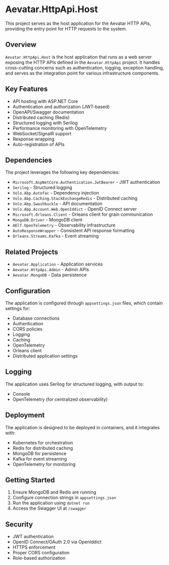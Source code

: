 # Aevatar.HttpApi.Host

This project serves as the host application for the Aevatar HTTP APIs, providing the entry point for HTTP requests to the system.

## Overview

`Aevatar.HttpApi.Host` is the host application that runs as a web server exposing the HTTP APIs defined in the `Aevatar.HttpApi` project. It handles cross-cutting concerns such as authentication, logging, exception handling, and serves as the integration point for various infrastructure components.

## Key Features

- API hosting with ASP.NET Core
- Authentication and authorization (JWT-based)
- OpenAPI/Swagger documentation
- Distributed caching (Redis)
- Structured logging with Serilog
- Performance monitoring with OpenTelemetry
- WebSocket/SignalR support
- Response wrapping
- Auto-registration of APIs

## Dependencies

The project leverages the following key dependencies:

- `Microsoft.AspNetCore.Authentication.JwtBearer` - JWT authentication
- `Serilog` - Structured logging
- `Volo.Abp.Autofac` - Dependency injection
- `Volo.Abp.Caching.StackExchangeRedis` - Distributed caching
- `Volo.Abp.Swashbuckle` - API documentation
- `Volo.Abp.Account.Web.OpenIddict` - OpenID Connect server
- `Microsoft.Orleans.Client` - Orleans client for grain communication
- `MongoDB.Driver` - MongoDB client
- `AElf.OpenTelemetry` - Observability infrastructure
- `AutoResponseWrapper` - Consistent API response formatting
- `Orleans.Streams.Kafka` - Event streaming

## Related Projects

- `Aevatar.Application` - Application services
- `Aevatar.HttpApi.Admin` - Admin APIs
- `Aevatar.MongoDB` - Data persistence

## Configuration

The application is configured through `appsettings.json` files, which contain settings for:

- Database connections
- Authentication
- CORS policies
- Logging
- Caching
- OpenTelemetry
- Orleans client
- Distributed application settings

## Logging

The application uses Serilog for structured logging, with output to:
- Console
- OpenTelemetry (for centralized observability)

## Deployment

The application is designed to be deployed in containers, and it integrates with:
- Kubernetes for orchestration
- Redis for distributed caching
- MongoDB for persistence
- Kafka for event streaming
- OpenTelemetry for monitoring

## Getting Started

1. Ensure MongoDB and Redis are running
2. Configure connection strings in `appsettings.json`
3. Run the application using `dotnet run`
4. Access the Swagger UI at `/swagger`

## Security

- JWT authentication
- OpenID Connect/OAuth 2.0 via OpenIddict
- HTTPS enforcement
- Proper CORS configuration
- Role-based authorization 